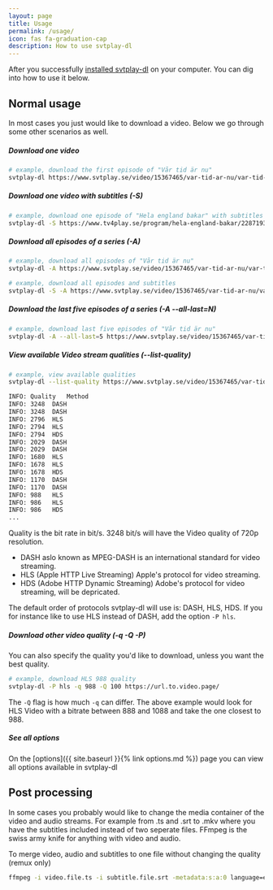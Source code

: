 ```yaml
---
layout: page
title: Usage
permalink: /usage/
icon: fas fa-graduation-cap
description: How to use svtplay-dl
---
```


<p class="lead">After you successfully <a href="/install/">installed svtplay-dl</a> on your computer. You can dig into how to use it below.</p>

## Normal usage

In most cases you just would like to download a video. Below we go through some other scenarios as well.

##### Download one video

```bash
# example, download the first episode of "Vår tid är nu"
svtplay-dl https://www.svtplay.se/video/15367465/var-tid-ar-nu/var-tid-ar-nu-sasong-1-freden
```

##### Download one video with subtitles (-S)

```bash
# example, download one episode of "Hela england bakar" with subtitles
svtplay-dl -S https://www.tv4play.se/program/hela-england-bakar/2287193
```

##### Download all episodes of a series (-A)

```bash
# example, download all episodes of "Vår tid är nu"
svtplay-dl -A https://www.svtplay.se/video/15367465/var-tid-ar-nu/var-tid-ar-nu-sasong-1-freden

# example, download all episodes and subtitles
svtplay-dl -S -A https://www.svtplay.se/video/15367465/var-tid-ar-nu/var-tid-ar-nu-sasong-1-freden
```

##### Download the last five episodes of a series (-A --all-last=N)

```bash
# example, download last five episodes of "Vår tid är nu"
svtplay-dl -A --all-last=5 https://www.svtplay.se/video/15367465/var-tid-ar-nu/var-tid-ar-nu-sasong-1-freden
```

##### View available Video stream qualities (--list-quality)

```bash
# example, view available qualities
svtplay-dl --list-quality https://www.svtplay.se/video/15367465/var-tid-ar-nu/var-tid-ar-nu-sasong-1-freden

INFO: Quality	Method
INFO: 3248	DASH
INFO: 3248	DASH
INFO: 2796	HLS
INFO: 2794	HLS
INFO: 2794	HDS
INFO: 2029	DASH
INFO: 2029	DASH
INFO: 1680	HLS
INFO: 1678	HLS
INFO: 1678	HDS
INFO: 1170	DASH
INFO: 1170	DASH
INFO: 988	HLS
INFO: 986	HLS
INFO: 986	HDS
...
```

Quality is the bit rate in bit/s. 3248 bit/s will have the Video quality of 720p resolution.
* DASH aslo known as MPEG-DASH is an international standard for video streaming.
* HLS (Apple HTTP Live Streaming) Apple's protocol for video streaming.
* HDS (Adobe HTTP Dynamic Streaming) Adobe's protocol for video streaming, will be depricated.

The default order of protocols svtplay-dl will use is: DASH, HLS, HDS. If you for instance like to use HLS instead of DASH, add the option `-P hls`.

##### Download other video quality (-q -Q -P)

You can also specify the quality you'd like to download, unless you want the best quality.

```bash
# example, download HLS 988 quality
svtplay-dl -P hls -q 988 -Q 100 https://url.to.video.page/
```

The `-Q` flag is how much `-q` can differ. The above example would look for HLS Video with a bitrate between 888 and 1088 and take the one closest to 988.

##### See all options

On the [options]({{ site.baseurl }}{% link options.md %}) page you can view all options available in svtplay-dl

## Post processing

In some cases you probably would like to change the media container of the video and audio streams. For example from .ts and .srt to .mkv where you have the subtitles included instead of two seperate files. FFmpeg is the swiss army knife for anything with video and audio.

To merge video, audio and subtitles to one file without changing the quality (remux only)
```bash
ffmpeg -i video.file.ts -i subtitle.file.srt -metadata:s:a:0 language=eng -metadata:s:s:0 language=swe -c copy outfile.mkv
```
